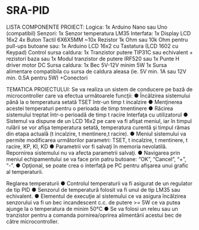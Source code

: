 # SRA-PID

LISTA COMPONENTE PROIECT: 
  Logica:
1x Arduino Nano sau Uno (compatibil)
  Senzori:
1x Senzor temperatura LM35
  Interfata:
1x Display LCD 16x2 
4x Buton Tactil 6X6X5MM
~10x Rezistor 1k Ohm sau 10k Ohm pentru pull-ups butoane
sau:
1x Arduino LCD 16x2 cu Tastatura (LCD 1602 cu Keypad)
Control sursa caldura:
1x Tranzistor putere TIP31C sau echivalent + rezistori baza
sau
1x Modul tranzistor de putere IRF520
sau
1x Punte H driver motor DC
  Sursa caldura:
1x Bec 5V-12V  minim 5W 
1x Sursa alimentare compatibila cu sursa de caldura aleasa (ie. 5V min. 1A sau 12V min. 0.5A pentru 5W) 
+Conectori

TEMATICA PROIECTULUI:
Se va realiza un sistem de conducere pe bază de microcontroller care va efectua
următoarele funcţii:
● Încălzirea sistemului până la o temperatura setată TSET într-un timp t incalzire
● Menţinerea acestei temperaturi pentru o perioada de timp tmentinere
● Răcirea sistemului treptat într-o perioadă de timp t racire Interfaţa cu utilizatorul
● Sistemul va dispune de un LCD 16x2 pe care va fi afişat meniul, iar în timpul rulării se vor afişa temperatura setată, temperatura curentă şi timpul rămas din etapa actuală (t incalzire, t mentinere,t racire).
● Meniul sistemului va permite modificarea următorilor parametri: TSET, t incalzire, t mentinere, t racire, KP, KI, KD
● Parametrii vor fi salvaţi în memoria nevolatilă. Repornirea sistemului nu va afecta parametrii salvaţi.
● Navigarea prin meniul echipamentului se va face prin patru butoane: “OK”, “Cancel”, “+”, “-”.
● Opţional, se poate crea o interfaţă pe PC pentru afişarea unui grafic al temperaturii.

  Reglarea temperaturii
● Controlul temperaturii va fi asigurat de un regulator de tip PID
● Senzorul de temperatură folosit va fi unul de tip LM35 sau echivalent.
● Elementul de execuţie al sistemului ce va asigura încălzirea senzorului va fi un bec incandescent c.c. de putere >= 5W ce va putea ajunge la o temperatura de minim 50°C
● Se va folosi un releu sau un tranzistor pentru a comanda pornirea/oprirea alimentării acestui bec de către microcontroller.
